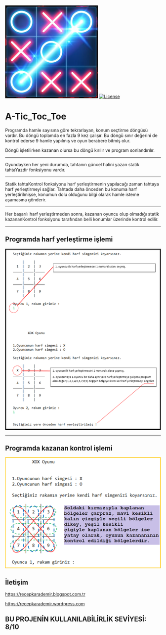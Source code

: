 ![logo](img/ttt.jpg) [![License](https://img.shields.io/badge/license-MIT-green.svg?style=flat)](https://github.com/recepkarademir/A-Tic_Toc_Toe/blob/master/LICENSE)
# A-Tic_Toc_Toe

Programda hamle sayısına göre tekrarlayan, konum seçtirme döngüsü vardır.
Bu döngü toplamda en fazla 9 kez çalışır.
Bu döngü sınır değerini de kontrol ederse 9 hamle yapılmış ve oyun berabere bitmiş olur.

Döngü işletilirken kazanan olursa bu döngü kırılır ve program sonlandırılır.

-----------------------------------------------------------------------------------------------------------------------------------------

Oyundayken her yeni durumda, tahtanın güncel halini yazan statik tahtaYazdir fonksiyonu vardır.

-----------------------------------------------------------------------------------------------------------------------------------------
Statik tahtaKontrol fonksiyonu harf yerleştirmenin yapılacağı zaman tahtaya harf yerleştirmeyi sağlar. 
Tahtada daha önceden bu konuma harf yerleştirilmişse, konumun dolu olduğunu bilgi olarak hamle isteme aşamasına gönderir.
 
-----------------------------------------------------------------------------------------------------------------------------------------
Her başarılı harf yerleştirmeden sonra, kazanan oyuncu olup olmadığı statik kazananKontrol fonksiyonu tarafından belli konumlar üzerinde kontrol edilir.

___________________________________________________________________________________________________________________________________
## Programda harf yerleştirme işlemi
![logo](img/2.png)

___________________________________________________________________________________________________________________________________
## Programda kazanan kontrol işlemi
![logo](img/1.png)


İletişim
------------------------------
https://recepkarademir.blogspot.com.tr

https://recepkarademir.wordpress.com

## BU PROJENİN KULLANILABİLİRLİK SEVİYESİ: 8/10
